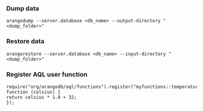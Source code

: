 ### Dump data

```
arangodump --server.database <db_name> --output-directory "<dump_folder>"
```

### Restore data

```
arangorestore --server.database <db_name> --input-directory "<dump_folder>"
```

### Register AQL user function

```
require("org/arangodb/aql/functions").register("myfunctions::temperature::celsiustofahrenheit",
function (celsius) {
return celsius * 1.8 + 32;
});
```

